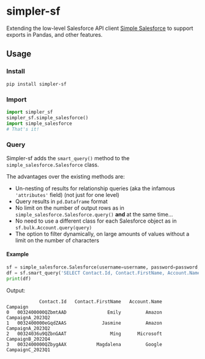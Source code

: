 # simpler-sf
Extending the low-level Salesforce API client [Simple Salesforce](https://github.com/simple-salesforce/simple-salesforce) to support exports in Pandas, and other features.

## Usage
### Install
`pip install simpler-sf`

### Import
```python
import simpler_sf
simpler_sf.simple_salesforce()
import simple_salesforce
# That's it!
```
### Query
Simpler-sf adds the `smart_query()` method to the `simple_salesforce.Salesforce` class.

The advantages over the existing methods are:
- Un-nesting of results for relationship queries (aka the infamous `'attributes'` field) (not just for one level)
- Query results in `pd.Dataframe` format
- No limit on the number of output rows as in `simple_salesforce.Salesforce.query()` **and** at the same time...
- No need to use a different class for each Salesforce object as in `sf.bulk.Account.query(query)`
- The option to filter dynamically, on large amounts of values without a limit on the number of characters

#### Example
```python 
sf = simple_salesforce.Salesforce(username=username, password=password, security_token=token)
df = sf.smart_query('SELECT Contact.Id, Contact.FirstName, Account.Name, Campaign FROM CampaignMember')
print(df)
```
Output:
```
            Contact.Id   Contact.FirstName   Account.Name           Campaign
0   0032400000QZbmtAAD               Emily         Amazon   CampaignA_2023Q2
1   0032400000eGqdZAAS             Jasmine         Amazon   CampaignA_2023Q2
2   00324036u9QZbnGAAT                Míng      Microsoft   CampaignB_2022Q4
3   0032400000QZbygAAX           Magdalena         Google   CampaignC_2023Q1
```
